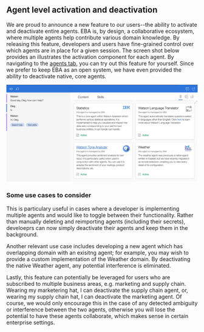 ## Agent level activation and deactivation

We are proud to announce a new feature to our users--the ability to activate and deactivate entire agents. EBA is, by design, a collaborative ecosystem, where multiple agents help contribute various domain knowledge. By releasing this feature, developers and users have fine-grained control over which agents are in place for a given session. The screen shot below provides an illustrates the activation component for each agent. By navigating to the [agents tab](https://eba.ibm.com/assistant#/lab/agents), you can try out this feature for yourself. Since we prefer to keep EBA as an open system, we have even provided the ability to deactivate native, core agents. 

[![Activation example](../images/agent-deactivation.png "Agent activation control")](../images/agent-deactivation.png)

### Some use cases to consider

This is particulary useful in cases where a developer is implementing multiple agents and would like to toggle between their functionality. Rather than manually deleting and reimporting agents (including their secrets), develoeprs can now simply deactivate their agents and keep them in the background.

Another relevant use case includes developing a new agent which has overlapping domain with an exisitng agent; for example, you may wish to provide a custom implementation of the Weather domain. By deactivating the native Weather agent, any potential interference is eliminated.

Lastly, this feature can potentially be leveraged for users who are subscribed to multiple business areas, e.g. marketing and supply chain. Wearing my marketering hat, I can deactivate the supply chain agent, or, wearing my supply chain hat, I can deactivate the marketing agent. Of course, we would only encourage this in the case of any detected ambiguity or interference between the two agents, otherwise you will lose the potential to have these agents collaborate, which makes sense in certain enterprise settings.
